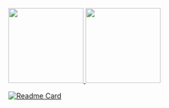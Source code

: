 <p aligh="left"> 
<a href="http://www.github.com/Altair200333"> <img src="https://github-readme-stats-one-gules.vercel.app/api?username=Altair200333&hide=contribs,prs&theme=tokyonight&count_private=true" height="150px" />
</a>
<a href="http://www.github.com/Altair200333"> <img src="https://github-readme-streak-stats.herokuapp.com/?user=Altair200333&theme=tokyonight&count_private=true" height="150px" /></a>
</p>


[![Readme Card](https://github-readme-stats.vercel.app/api/pin/?username=Altair200333&repo=AloyEngine&theme=tokyonight)](https://github.com/Altair200333/AloyEngine)


